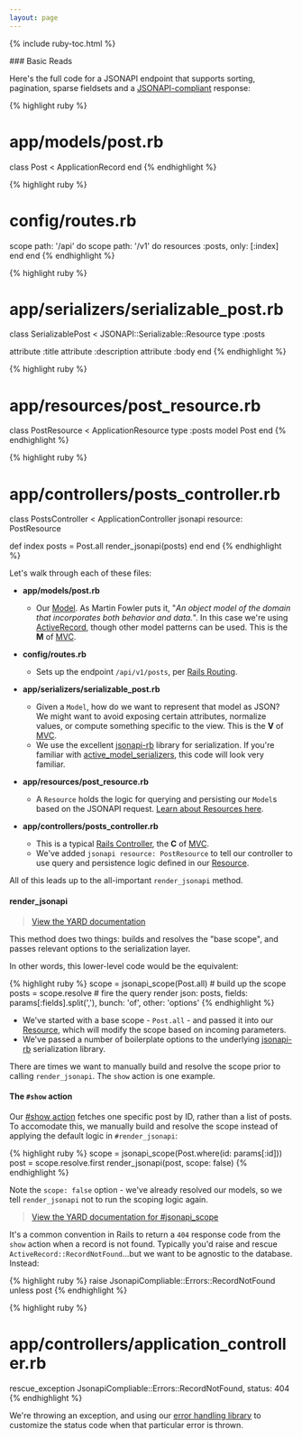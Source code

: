 ```yaml
---
layout: page
---
```


{% include ruby-toc.html %}

<div markdown="1" class="col-md-8 col-md-offset-1">
### Basic Reads

Here's the full code for a JSONAPI endpoint that supports sorting,
pagination, sparse fieldsets and a [JSONAPI-compliant](http://jsonapi.org/format/#document-structure) response:

{% highlight ruby %}
# app/models/post.rb
class Post < ApplicationRecord
end
{% endhighlight %}

{% highlight ruby %}
# config/routes.rb
scope path: '/api' do
  scope path: '/v1' do
    resources :posts, only: [:index]
  end
end
{% endhighlight %}

{% highlight ruby %}
# app/serializers/serializable_post.rb
class SerializablePost < JSONAPI::Serializable::Resource
  type :posts

  attribute :title
  attribute :description
  attribute :body
end
{% endhighlight %}

{% highlight ruby %}
# app/resources/post_resource.rb
class PostResource < ApplicationResource
  type :posts
  model Post
end
{% endhighlight %}

{% highlight ruby %}
# app/controllers/posts_controller.rb
class PostsController < ApplicationController
  jsonapi resource: PostResource

  def index
    posts = Post.all
    render_jsonapi(posts)
  end
end
{% endhighlight %}

Let's walk through each of these files:

* **app/models/post.rb**
  * Our [Model](https://martinfowler.com/eaaCatalog/domainModel.html). As Martin Fowler puts it, "*An object model of the domain that incorporates both behavior and data.*". In this case we're using [ActiveRecord](http://guides.rubyonrails.org/active_record_basics.html), though other model patterns can be used. This is the **M** of [MVC](https://en.wikipedia.org/wiki/Model%E2%80%93view%E2%80%93controller).

* **config/routes.rb**
  * Sets up the endpoint `/api/v1/posts`, per [Rails Routing](http://guides.rubyonrails.org/routing.html).

* **app/serializers/serializable_post.rb**
  * Given a `Model`, how do we want to represent that model as JSON? We
    might want to avoid exposing certain attributes, normalize values,
or compute something specific to the view. This is the **V** of [MVC](https://en.wikipedia.org/wiki/Model%E2%80%93view%E2%80%93controller).
  * We use the excellent [jsonapi-rb](http://jsonapi-rb.org) library for
    serialization. If you're familiar with [active_model_serializers](https://github.com/rails-api/active_model_serializers), this code will look very familiar.

* **app/resources/post_resource.rb**
  * A `Resource` holds the logic for querying and persisting our
    `Model`s based on the JSONAPI request. [Learn about Resources
here]({{site.github.url}}/ruby/reads/resources).

* **app/controllers/posts_controller.rb**
  * This is a typical [Rails Controller](http://guides.rubyonrails.org/action_controller_overview.html), the **C** of [MVC](https://en.wikipedia.org/wiki/Model%E2%80%93view%E2%80%93controller).
  * We've added `jsonapi resource: PostResource` to tell our controller
    to use query and persistence logic defined in our [Resource]({{site.github.url}}/ruby/resources).

All of this leads up to the all-important `render_jsonapi` method.

#### render_jsonapi

> [View the YARD documentation](https://jsonapi-suite.github.io/jsonapi_compliable/JsonapiCompliable/Base.html#render_jsonapi-instance_method)

This method does two things: builds and resolves the "base scope", and passes relevant options to the serialization layer.

In other words, this lower-level code would be the equivalent:

{% highlight ruby %}
scope = jsonapi_scope(Post.all) # build up the scope
posts = scope.resolve # fire the query
render json: posts,
  fields: params[:fields].split(','),
  bunch: 'of',
  other: 'options'
{% endhighlight %}

* We've started with a base scope - `Post.all` - and passed it into our
  [Resource]({{site.github.url}}/ruby/resources), which will
  modify the scope based on incoming parameters.
* We've passed a number of boilerplate options to the underlying
  [jsonapi-rb](http://jsonapi-rb.org) serialization library.

There are times we want to manually build and resolve the scope prior to
calling `render_jsonapi`. The `show` action is one example.

#### The `#show` action


Our [#show action](http://guides.rubyonrails.org/routing.html#crud-verbs-and-actions) fetches one specific post by ID, rather than a list of posts. To accomodate this, we manually build and resolve the scope instead of applying the default logic in `#render_jsonapi`:

{% highlight ruby %}
scope = jsonapi_scope(Post.where(id: params[:id]))
post = scope.resolve.first
render_jsonapi(post, scope: false)
{% endhighlight %}

Note the `scope: false` option - we've already resolved our models, so
we tell `render_jsonapi` not to run the scoping logic again.

> [View the YARD documentation for #jsonapi_scope](https://jsonapi-suite.github.io/jsonapi_compliable/JsonapiCompliable/Base.html#jsonapi_scope-instance_method)

It's a common convention in Rails to return a `404` response code from
the `show` action when a record is not found. Typically you'd raise and
rescue `ActiveRecord::RecordNotFound`...but we want to be agnostic to
the database. Instead:

{% highlight ruby %}
raise JsonapiCompliable::Errors::RecordNotFound unless post
{% endhighlight %}

{% highlight ruby %}
# app/controllers/application_controller.rb
rescue_exception JsonapiCompliable::Errors::RecordNotFound,
  status: 404
{% endhighlight %}

We're throwing an exception, and using our [error handling
library]({{site.github.url}}/ruby/error-handling) to
customize the status code when that particular error is thrown.
